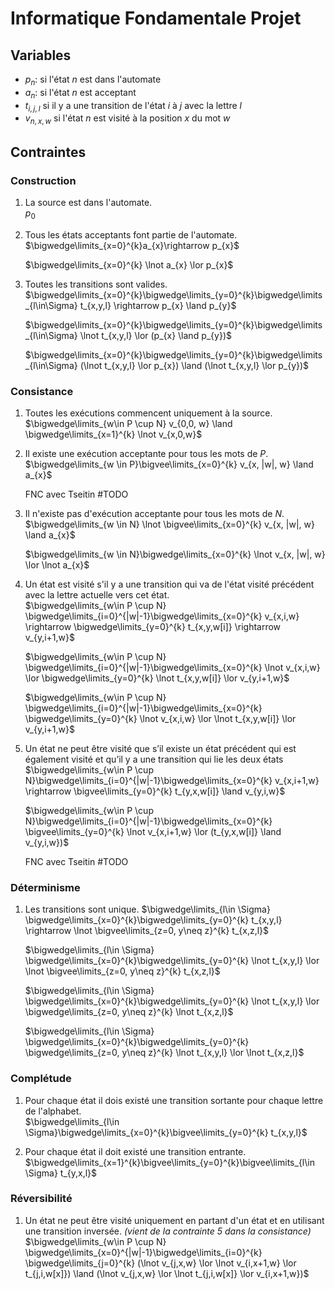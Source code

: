 # Informatique Fondamentale Projet
## Variables

- $p_n$: si l'état $n$ est dans l'automate
- $a_{n}$: si l'état $n$ est acceptant
- $t_{i,j,l}$ si il y a une transition de l'état $i$ à $j$ avec la lettre $l$
- $v_{n,x,w}$ si l'état $n$ est visité à la position $x$ du mot $w$

## Contraintes

### Construction

1.  La source est dans l'automate.  
	$p_{0}$

2. Tous les états acceptants font partie de l'automate.  
	$\bigwedge\limits_{x=0}^{k}a_{x}\rightarrow p_{x}$
	
	$\bigwedge\limits_{x=0}^{k} \lnot a_{x} \lor p_{x}$

3. Toutes les transitions sont valides.  
	$\bigwedge\limits_{x=0}^{k}\bigwedge\limits_{y=0}^{k}\bigwedge\limits_{l\in\Sigma} t_{x,y,l} \rightarrow p_{x} \land p_{y}$
	
	$\bigwedge\limits_{x=0}^{k}\bigwedge\limits_{y=0}^{k}\bigwedge\limits_{l\in\Sigma} \lnot t_{x,y,l} \lor (p_{x} \land p_{y})$
	
	$\bigwedge\limits_{x=0}^{k}\bigwedge\limits_{y=0}^{k}\bigwedge\limits_{l\in\Sigma} (\lnot t_{x,y,l} \lor p_{x}) \land (\lnot t_{x,y,l} \lor p_{y})$

### Consistance

1.  Toutes les exécutions commencent uniquement à la source.  
	$\bigwedge\limits_{w\in P \cup N} v_{0,0, w} \land \bigwedge\limits_{x=1}^{k} \lnot v_{x,0,w}$

2. Il existe une exécution acceptante pour tous les mots de $P$.  
	$\bigwedge\limits_{w \in P}\bigvee\limits_{x=0}^{k} v_{x, |w|, w} \land a_{x}$
	
	FNC avec Tseitin
	#TODO 

3. Il n'existe pas d'exécution acceptante pour tous les mots de $N$.  
	$\bigwedge\limits_{w \in N} \lnot \bigvee\limits_{x=0}^{k} v_{x, |w|, w}  \land a_{x}$
	
	$\bigwedge\limits_{w \in N}\bigwedge\limits_{x=0}^{k} \lnot v_{x, |w|, w} \lor \lnot a_{x}$

4. Un état est visité s'il y a une transition qui va de l'état visité précédent avec la lettre actuelle vers cet état.  
	$\bigwedge\limits_{w\in P \cup N} \bigwedge\limits_{i=0}^{|w|-1}\bigwedge\limits_{x=0}^{k} v_{x,i,w} \rightarrow \bigwedge\limits_{y=0}^{k} t_{x,y,w[i]} \rightarrow v_{y,i+1,w}$
	
	$\bigwedge\limits_{w\in P \cup N} \bigwedge\limits_{i=0}^{|w|-1}\bigwedge\limits_{x=0}^{k} \lnot v_{x,i,w} \lor \bigwedge\limits_{y=0}^{k} \lnot t_{x,y,w[i]} \lor v_{y,i+1,w}$
	
	$\bigwedge\limits_{w\in P \cup N} \bigwedge\limits_{i=0}^{|w|-1}\bigwedge\limits_{x=0}^{k} \bigwedge\limits_{y=0}^{k} \lnot v_{x,i,w} \lor \lnot t_{x,y,w[i]} \lor v_{y,i+1,w}$

5. Un état ne peut être visité que s’il existe un état précédent qui est également visité et qu’il y a une transition qui lie les deux états
	$\bigwedge\limits_{w\in P \cup N}\bigwedge\limits_{i=0}^{|w|-1}\bigwedge\limits_{x=0}^{k} v_{x,i+1,w} \rightarrow \bigvee\limits_{y=0}^{k} t_{y,x,w[i]} \land v_{y,i,w}$
	
	$\bigwedge\limits_{w\in P \cup N}\bigwedge\limits_{i=0}^{|w|-1}\bigwedge\limits_{x=0}^{k} \bigvee\limits_{y=0}^{k} \lnot v_{x,i+1,w} \lor (t_{y,x,w[i]} \land v_{y,i,w})$
	
	FNC avec Tseitin
	#TODO 

### Déterminisme

1. Les transitions sont unique.
	$\bigwedge\limits_{l\in \Sigma} \bigwedge\limits_{x=0}^{k}\bigwedge\limits_{y=0}^{k} t_{x,y,l} \rightarrow \lnot \bigvee\limits_{z=0, y\neq z}^{k} t_{x,z,l}$
	
	$\bigwedge\limits_{l\in \Sigma} \bigwedge\limits_{x=0}^{k}\bigwedge\limits_{y=0}^{k} \lnot t_{x,y,l} \lor \lnot \bigvee\limits_{z=0, y\neq z}^{k} t_{x,z,l}$
	
	$\bigwedge\limits_{l\in \Sigma} \bigwedge\limits_{x=0}^{k}\bigwedge\limits_{y=0}^{k} \lnot t_{x,y,l} \lor \bigwedge\limits_{z=0, y\neq z}^{k} \lnot t_{x,z,l}$
	
	$\bigwedge\limits_{l\in \Sigma} \bigwedge\limits_{x=0}^{k}\bigwedge\limits_{y=0}^{k} \bigwedge\limits_{z=0, y\neq z}^{k} \lnot t_{x,y,l} \lor \lnot t_{x,z,l}$

### Complétude

1.  Pour chaque état il dois existé une transition sortante pour chaque lettre de l'alphabet.  
	$\bigwedge\limits_{l\in \Sigma}\bigwedge\limits_{x=0}^{k}\bigvee\limits_{y=0}^{k} t_{x,y,l}$

2. Pour chaque état il doit existé une transition entrante.  
	$\bigwedge\limits_{x=1}^{k}\bigvee\limits_{y=0}^{k}\bigvee\limits_{l\in \Sigma} t_{y,x,l}$

### Réversibilité

1. Un état ne peut être visité uniquement en partant d'un état et en utilisant une transition inversée. *(vient de la contrainte 5 dans la consistance)*  
	$\bigwedge\limits_{w\in P \cup N} \bigwedge\limits_{x=0}^{|w|-1}\bigwedge\limits_{i=0}^{k} \bigwedge\limits_{j=0}^{k} (\lnot v_{j,x,w} \lor \lnot v_{i,x+1,w} \lor t_{j,i,w[x]}) \land (\lnot v_{j,x,w} \lor \lnot t_{j,i,w[x]} \lor v_{i,x+1,w})$
